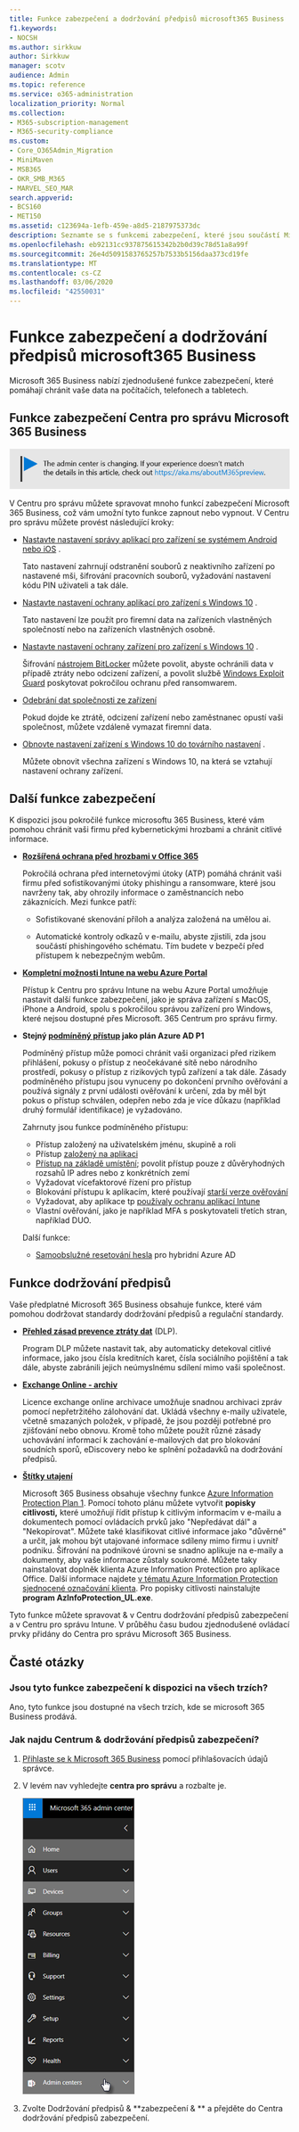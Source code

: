 ```yaml
---
title: Funkce zabezpečení a dodržování předpisů microsoft365 Business
f1.keywords:
- NOCSH
ms.author: sirkkuw
author: Sirkkuw
manager: scotv
audience: Admin
ms.topic: reference
ms.service: o365-administration
localization_priority: Normal
ms.collection:
- M365-subscription-management
- M365-security-compliance
ms.custom:
- Core_O365Admin_Migration
- MiniMaven
- MSB365
- OKR_SMB_M365
- MARVEL_SEO_MAR
search.appverid:
- BCS160
- MET150
ms.assetid: c123694a-1efb-459e-a8d5-2187975373dc
description: Seznamte se s funkcemi zabezpečení, které jsou součástí Microsoftu 365 Business a pomáhají chránit vaše data na počítačích, telefonech a tabletech.
ms.openlocfilehash: eb92131cc937875615342b2b0d39c78d51a8a99f
ms.sourcegitcommit: 26e4d5091583765257b7533b5156daa373cd19fe
ms.translationtype: MT
ms.contentlocale: cs-CZ
ms.lasthandoff: 03/06/2020
ms.locfileid: "42550031"
---
```

# <a name="microsoft-365-business-security-and-compliance-features"></a>Funkce zabezpečení a dodržování předpisů microsoft365 Business

Microsoft 365 Business nabízí zjednodušené funkce zabezpečení, které pomáhají chránit vaše data na počítačích, telefonech a tabletech.
    
## <a name="microsoft-365-business-admin-center-security-features"></a>Funkce zabezpečení Centra pro správu Microsoft 365 Business

[![Popis s informacemi o tom, jak se mění centrum pro správu. Další podrobnosti najdete na aka.ms/aboutM365preview.](../media/m365admincenterchanging.png)](https://docs.microsoft.com/office365/admin/microsoft-365-admin-center-preview)

V Centru pro správu můžete spravovat mnoho funkcí zabezpečení Microsoft 365 Business, což vám umožní tyto funkce zapnout nebo vypnout. V Centru pro správu můžete provést následující kroky:
  
- [Nastavte nastavení správy aplikací pro zařízení se systémem Android nebo iOS](app-protection-settings-for-android-and-ios.md) . 
    
    Tato nastavení zahrnují odstranění souborů z neaktivního zařízení po nastavené mši, šifrování pracovních souborů, vyžadování nastavení kódu PIN uživateli a tak dále.
    
- [Nastavte nastavení ochrany aplikací pro zařízení s Windows 10](protection-settings-for-windows-10-devices.md) . 
    
    Tato nastavení lze použít pro firemní data na zařízeních vlastněných společností nebo na zařízeních vlastněných osobně.
    
- [Nastavte nastavení ochrany zařízení pro zařízení s Windows 10](protection-settings-for-windows-10-pcs.md) . 
    
    Šifrování [nástrojem BitLocker](https://go.microsoft.com/fwlink/p/?linkid=871405) můžete povolit, abyste ochránili data v případě ztráty nebo odcizení zařízení, a povolit službě [Windows Exploit Guard](https://docs.microsoft.com/windows/security/threat-protection/microsoft-defender-atp/enable-exploit-protection) poskytovat pokročilou ochranu před ransomwarem. 
    
- [Odebrání dat společnosti ze zařízení](remove-company-data.md)
    
    Pokud dojde ke ztrátě, odcizení zařízení nebo zaměstnanec opustí vaši společnost, můžete vzdáleně vymazat firemní data.
    
- [Obnovte nastavení zařízení s Windows 10 do továrního nastavení](reset-devices-to-factory-settings.md) . 
    
    Můžete obnovit všechna zařízení s Windows 10, na která se vztahují nastavení ochrany zařízení.
    
## <a name="additional-security-features"></a>Další funkce zabezpečení 

K dispozici jsou pokročilé funkce microsoftu 365 Business, které vám pomohou chránit vaši firmu před kybernetickými hrozbami a chránit citlivé informace.
  
- **[Rozšířená ochrana před hrozbami v Office 365](https://support.office.com/article/e100fe7c-f2a1-4b7d-9e08-622330b83653)**
    
    Pokročilá ochrana před internetovými útoky (ATP) pomáhá chránit vaši firmu před sofistikovanými útoky phishingu a ransomware, které jsou navrženy tak, aby ohrozily informace o zaměstnancích nebo zákaznících. Mezi funkce patří:
    
  - Sofistikované skenování příloh a analýza založená na umělou ai.
    
  - Automatické kontroly odkazů v e-mailu, abyste zjistili, zda jsou součástí phishingového schématu. Tím budete v bezpečí před přístupem k nebezpečným webům.

- **[Kompletní možnosti Intune na webu Azure Portal](https://go.microsoft.com/fwlink/p/?linkid=871403)**
    
    Přístup k Centru pro správu Intune na webu Azure Portal umožňuje nastavit další funkce zabezpečení, jako je správa zařízení s MacOS, iPhone a Android, spolu s pokročilou správou zařízení pro Windows, které nejsou dostupné přes Microsoft. 365 Centrum pro správu firmy.
- **Stejný [podmíněný přístup](https://docs.microsoft.com/azure/active-directory/conditional-access/overview) jako plán Azure AD P1**


    Podmíněný přístup může pomoci chránit vaši organizaci před rizikem přihlášení, pokusy o přístup z neočekávané sítě nebo národního prostředí, pokusy o přístup z rizikových typů zařízení a tak dále. Zásady podmíněného přístupu jsou vynuceny po dokončení prvního ověřování a používá signály z první události ověřování k určení, zda by měl být pokus o přístup schválen, odepřen nebo zda je více důkazu (například druhý formulář identifikace) je vyžadováno.

    Zahrnuty jsou funkce podmíněného přístupu:

    - Přístup založený na uživatelském jménu, skupině a roli
    - Přístup [založený na aplikaci](https://docs.microsoft.com/azure/active-directory/conditional-access/app-based-conditional-access) 
    - [Přístup na základě umístění](https://docs.microsoft.com/azure/active-directory/authentication/howto-registration-mfa-sspr-combined#conditional-access-policies-for-combined-registration);  povolit přístup pouze z důvěryhodných rozsahů IP adres nebo z konkrétních zemí 
    - Vyžadovat vícefaktorové řízení pro přístup
    - Blokování přístupu k aplikacím, které používají [starší verze ověřování](https://docs.microsoft.com/azure/active-directory/conditional-access/block-legacy-authentication)
    - Vyžadovat, aby aplikace tp [používaly ochranu aplikací Intune](https://docs.microsoft.com/azure/active-directory/conditional-access/app-protection-based-conditional-access)
    - Vlastní ověřování, jako je například MFA s poskytovateli třetích stran, například DUO.
   
    Další funkce:
    - [Samoobslužné resetování hesla](https://docs.microsoft.com/azure/active-directory/authentication/concept-sspr-customization) pro hybridní Azure AD
    
## <a name="compliance-features"></a>Funkce dodržování předpisů

Vaše předplatné Microsoft 365 Business obsahuje funkce, které vám pomohou dodržovat standardy dodržování předpisů a regulační standardy.

- **[Přehled zásad prevence ztráty dat](https://support.office.com/article/1966b2a7-d1e2-4d92-ab61-42efbb137f5e)** (DLP). 
    
    Program DLP můžete nastavit tak, aby automaticky detekoval citlivé informace, jako jsou čísla kreditních karet, čísla sociálního pojištění a tak dále, abyste zabránili jejich neúmyslnému sdílení mimo vaši společnost.
    
- **[Exchange Online - archiv](https://products.office.com/exchange/microsoft-exchange-online-archiving-email)**
    
    Licence exchange online archivace umožňuje snadnou archivaci zpráv pomocí nepřetržitého zálohování dat. Ukládá všechny e-maily uživatele, včetně smazaných položek, v případě, že jsou později potřebné pro zjišťování nebo obnovu. Kromě toho můžete použít různé zásady uchovávání informací k zachování e-mailových dat pro blokování soudních sporů, eDiscovery nebo ke splnění požadavků na dodržování předpisů.
    
- **[Štítky utajení](https://docs.microsoft.com/microsoft-365/compliance/sensitivity-labels)**

   Microsoft 365 Business obsahuje všechny funkce [Azure Information Protection Plan 1](https://go.microsoft.com/fwlink/p/?linkid=871407). Pomocí tohoto plánu můžete vytvořit **popisky citlivosti,** které umožňují řídit přístup k citlivým informacím v e-mailu a dokumentech pomocí ovládacích prvků jako "Nepředávat dál" a "Nekopírovat". Můžete také klasifikovat citlivé informace jako "důvěrné" a určit, jak mohou být utajované informace sdíleny mimo firmu i uvnitř podniku. Šifrování na podnikové úrovni se snadno aplikuje na e-maily a dokumenty, aby vaše informace zůstaly soukromé. Můžete taky nainstalovat doplněk klienta Azure Information Protection pro aplikace Office. Další informace najdete [v tématu Azure Information Protection sjednocené označování klienta](https://docs.microsoft.com/azure/information-protection/rms-client/unifiedlabelingclient-version-release-history). Pro popisky citlivosti nainstalujte **program AzInfoProtection_UL.exe**.

Tyto funkce můžete spravovat &amp; v Centru dodržování předpisů zabezpečení a v Centru pro správu Intune. V průběhu času budou zjednodušené ovládací prvky přidány do Centra pro správu Microsoft 365 Business.
  
    
## <a name="faq"></a>Časté otázky

 ### <a name="are-these-security-features-available-in-all-markets"></a>Jsou tyto funkce zabezpečení k dispozici na všech trzích?
  
Ano, tyto funkce jsou dostupné na všech trzích, kde se microsoft 365 Business prodává.
  
### <a name="how-do-i-find-the-security-amp-compliance-center"></a>Jak najdu Centrum &amp; dodržování předpisů zabezpečení?
  
1. [Přihlaste se k Microsoft 365 Business](https://portal.microsoft.com/) pomocí přihlašovacích údajů správce. 
    
2. V levém nav vyhledejte **centra pro správu** a rozbalte je. 
    
    ![V levém nánosu v Centru pro správu Microsoftu 365 zvolte Centra pro správu.](../media/fa4484f8-c637-45fd-a7bd-bdb3abfd6c03.png)
  
3. Zvolte Dodržování předpisů &amp; **zabezpečení &amp; ** a přejděte do Centra dodržování předpisů zabezpečení.
